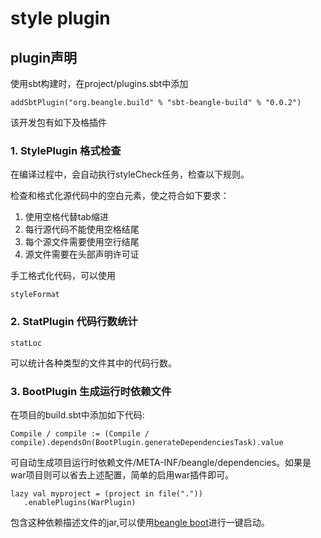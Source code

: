# style plugin


## plugin声明
  使用sbt构建时，在project/plugins.sbt中添加

    addSbtPlugin("org.beangle.build" % "sbt-beangle-build" % "0.0.2")

  该开发包有如下及格插件

### 1. StylePlugin 格式检查

  在编译过程中，会自动执行styleCheck任务，检查以下规则。

 检查和格式化源代码中的空白元素，使之符合如下要求：

1. 使用空格代替tab缩进
2. 每行源代码不能使用空格结尾
3. 每个源文件需要使用空行结尾
4. 源文件需要在头部声明许可证

手工格式化代码，可以使用

    styleFormat

### 2. StatPlugin 代码行数统计

    statLoc

可以统计各种类型的文件其中的代码行数。

### 3. BootPlugin 生成运行时依赖文件

  在项目的build.sbt中添加如下代码:

    Compile / compile := (Compile / compile).dependsOn(BootPlugin.generateDependenciesTask).value

  可自动生成项目运行时依赖文件/META-INF/beangle/dependencies。如果是war项目则可以省去上述配置，简单的启用war插件即可。

    lazy val myproject = (project in file("."))
       .enablePlugins(WarPlugin)

  包含这种依赖描述文件的jar,可以使用[beangle boot](https://github.com/beangle/boot)进行一键启动。

